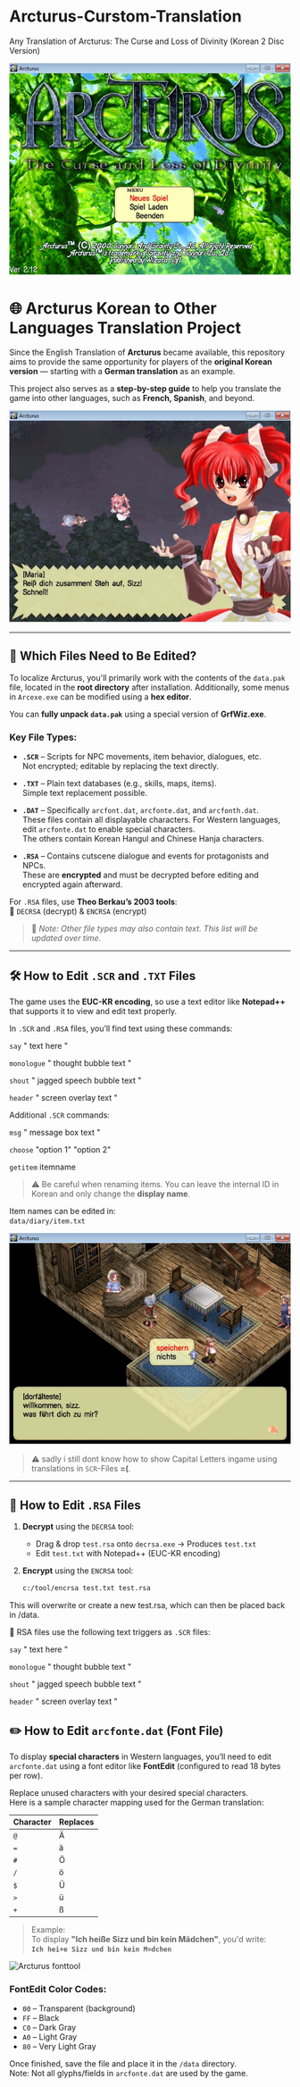 # Arcturus-Curstom-Translation
Any Translation of Arcturus: The Curse and Loss of Divinity (Korean 2 Disc Version)

![Arcturus german](./images/title_german.jpg)

# 🌐 Arcturus Korean to Other Languages Translation Project

Since the English Translation of **Arcturus** became available, this repository aims to provide the same opportunity for players of the **original Korean version** — starting with a **German translation** as an example.

This project also serves as a **step-by-step guide** to help you translate the game into other languages, such as **French, Spanish**, and beyond.

![Arcturus german](./images/shout_german.jpg)

---

## 📁 Which Files Need to Be Edited?

To localize Arcturus, you'll primarily work with the contents of the `data.pak` file, located in the **root directory** after installation. Additionally, some menus in `Arcexe.exe` can be modified using a **hex editor**.

You can **fully unpack `data.pak`** using a special version of **GrfWiz.exe**.

### Key File Types:

- **`.SCR`** – Scripts for NPC movements, item behavior, dialogues, etc.  
  Not encrypted; editable by replacing the text directly.

- **`.TXT`** – Plain text databases (e.g., skills, maps, items).  
  Simple text replacement possible.

- **`.DAT`** – Specifically `arcfont.dat`, `arcfonte.dat`, and `arcfonth.dat`.  
  These files contain all displayable characters. For Western languages, edit `arcfonte.dat` to enable special characters.  
  The others contain Korean Hangul and Chinese Hanja characters.

- **`.RSA`** – Contains cutscene dialogue and events for protagonists and NPCs.  
  These are **encrypted** and must be decrypted before editing and encrypted again afterward.

For `.RSA` files, use **Theo Berkau’s 2003 tools**:  
🔧 `DECRSA` (decrypt) & `ENCRSA` (encrypt)

> 📝 *Note: Other file types may also contain text. This list will be updated over time.*

---

## 🛠 How to Edit `.SCR` and `.TXT` Files

The game uses the **EUC-KR encoding**, so use a text editor like **Notepad++** that supports it to view and edit text properly.

In `.SCR` and `.RSA` files, you’ll find text using these commands:

`say` " text here "

`monologue` " thought bubble text "

`shout` " jagged speech bubble text "

`header` " screen overlay text "


Additional `.SCR` commands:

`msg` " message box text "

`choose` "option 1" "option 2"

`getitem` itemname
> ⚠️ Be careful when renaming items. You can leave the internal ID in Korean and only change the **display name**.

Item names can be edited in:  
`data/diary/item.txt`

![Arcturus german](./images/choice_german.jpg)
> ⚠️ sadly i still dont know how to show Capital Letters ingame using translations in  `SCR`-Files **=(**.

---

## 🔐 How to Edit `.RSA` Files

1. **Decrypt** using the `DECRSA` tool:
   - Drag & drop `test.rsa` onto `decrsa.exe` → Produces `test.txt`
   - Edit `test.txt` with Notepad++ (EUC-KR encoding)

2. **Encrypt** using the `ENCRSA` tool:
   ```bash
   c:/tool/encrsa test.txt test.rsa

This will overwrite or create a new test.rsa, which can then be placed back in /data.

🧠 RSA files use the following text triggers as `.SCR` files:

`say` " text here "

`monologue` " thought bubble text "

`shout` " jagged speech bubble text "

`header` " screen overlay text "


## ✏️ How to Edit `arcfonte.dat` (Font File)

To display **special characters** in Western languages, you’ll need to edit `arcfonte.dat` using a font editor like **FontEdit** (configured to read 18 bytes per row).

Replace unused characters with your desired special characters.  
Here is a sample character mapping used for the German translation:

| Character | Replaces |
|-----------|----------|
| `@`       | Ä        |
| `=`       | ä        |
| `#`       | Ö        |
| `/`       | ö        |
| `$`       | Ü        |
| `>`       | ü        |
| `+`       | ß        |

> Example:  
To display **"Ich heiße Sizz und bin kein Mädchen"**, you'd write:  
**`Ich hei+e Sizz und bin kein M=dchen`**

![Arcturus fonttool](./font/screenshot_fonttool.JPG)

### FontEdit Color Codes:
- `00` – Transparent (background)
- `FF` – Black
- `C0` – Dark Gray
- `A0` – Light Gray
- `80` – Very Light Gray

Once finished, save the file and place it in the `/data` directory.  
Note: Not all glyphs/fields in `arcfonte.dat` are used by the game.


